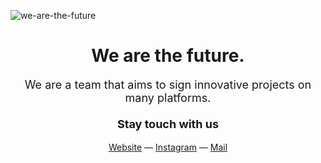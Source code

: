 ![we-are-the-future](https://github.com/forerastudio/.github/assets/78941156/f7cb5e2b-1a3a-4f6a-aa89-b6f42d1b5163)

<h1 align="center">We are the future.</h1>
<p align="center" style="font-size: large">
  We are a team that aims to sign innovative projects on many platforms.
  <br />
  <br />
  <b>Stay touch with us</b>
</p>
<p align="center">
  <a href="https://forerastudio.com" target="_blank" rel="noopener">Website</a> 
  —
	<a href="https://instagram.com/forerastudio" target="_blank" rel="noopener">Instagram</a> 
  —
  <a href="mailto:forerastudio@gmail.com" target="_blank" rel="noopener">Mail</a> 
</p>

